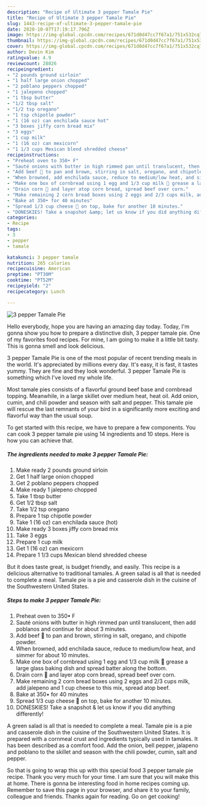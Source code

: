 ```yaml
---
description: "Recipe of Ultimate 3 pepper Tamale Pie"
title: "Recipe of Ultimate 3 pepper Tamale Pie"
slug: 1443-recipe-of-ultimate-3-pepper-tamale-pie
date: 2020-10-07T17:19:17.796Z
image: https://img-global.cpcdn.com/recipes/671d0d47cc7f67a1/751x532cq70/3-pepper-tamale-pie-recipe-main-photo.jpg
thumbnail: https://img-global.cpcdn.com/recipes/671d0d47cc7f67a1/751x532cq70/3-pepper-tamale-pie-recipe-main-photo.jpg
cover: https://img-global.cpcdn.com/recipes/671d0d47cc7f67a1/751x532cq70/3-pepper-tamale-pie-recipe-main-photo.jpg
author: Devin Kim
ratingvalue: 4.9
reviewcount: 28026
recipeingredient:
- "2 pounds ground sirloin"
- "1 half large onion chopped"
- "2 poblano peppers chopped"
- "1 jalepeno chopped"
- "1 tbsp butter"
- "1/2 tbsp salt"
- "1/2 tsp oregano"
- "1 tsp chipotle powder"
- "1 (16 oz) can enchilada sauce hot"
- "3 boxes jiffy corn bread mix"
- "3 eggs"
- "1 cup milk"
- "1 (16 oz) can mexicorn"
- "1 1/3 cups Mexican blend shredded cheese"
recipeinstructions:
- "Preheat oven to 350• F"
- "Sauté onions with butter in high rimmed pan until translucent, then add poblanos and continue for about 3 minutes."
- "Add beef 🥩 to pan and brown, stirring in salt, oregano, and chipotle powder."
- "When browned, add enchilada sauce, reduce to medium/low heat, and simmer for about 10 minutes."
- "Make one box of cornbread using 1 egg and 1/3 cup milk 🥛 grease a large glass baking dish and spread batter along the bottom."
- "Drain corn 🌽 and layer atop corn bread, spread beef over corn."
- "Make remaining 2 corn bread boxes using 2 eggs and 2/3 cups milk, add jalepeno and 1 cup cheese to this mix, spread atop beef."
- "Bake at 350• for 40 minutes"
- "Spread 1/3 cup cheese 🧀 on top, bake for another 10 minutes."
- "DONESKIES! Take a snapshot &amp; let us know if you did anything differently!"
categories:
- Recipe
tags:
- 3
- pepper
- tamale

katakunci: 3 pepper tamale 
nutrition: 265 calories
recipecuisine: American
preptime: "PT30M"
cooktime: "PT52M"
recipeyield: "2"
recipecategory: Lunch

---
```



![3 pepper Tamale Pie](https://img-global.cpcdn.com/recipes/671d0d47cc7f67a1/751x532cq70/3-pepper-tamale-pie-recipe-main-photo.jpg)

Hello everybody, hope you are having an amazing day today. Today, I'm gonna show you how to prepare a distinctive dish, 3 pepper tamale pie. One of my favorites food recipes. For mine, I am going to make it a little bit tasty. This is gonna smell and look delicious.

3 pepper Tamale Pie is one of the most popular of recent trending meals in the world. It's appreciated by millions every day. It's easy, it is fast, it tastes yummy. They are fine and they look wonderful. 3 pepper Tamale Pie is something which I've loved my whole life.

Most tamale pies consists of a flavorful ground beef base and cornbread topping. Meanwhile, in a large skillet over medium heat, heat oil. Add onion, cumin, and chili powder and season with salt and pepper. This tamale pie will rescue the last remnants of your bird in a significantly more exciting and flavorful way than the usual soup.


To get started with this recipe, we have to prepare a few components. You can cook 3 pepper tamale pie using 14 ingredients and 10 steps. Here is how you can achieve that.

<!--inarticleads1-->

##### The ingredients needed to make 3 pepper Tamale Pie:

1. Make ready 2 pounds ground sirloin
1. Get 1 half large onion chopped
1. Get 2 poblano peppers chopped
1. Make ready 1 jalepeno chopped
1. Take 1 tbsp butter
1. Get 1/2 tbsp salt
1. Take 1/2 tsp oregano
1. Prepare 1 tsp chipotle powder
1. Take 1 (16 oz) can enchilada sauce (hot)
1. Make ready 3 boxes jiffy corn bread mix
1. Take 3 eggs
1. Prepare 1 cup milk
1. Get 1 (16 oz) can mexicorn
1. Prepare 1 1/3 cups Mexican blend shredded cheese


But it does taste great, is budget friendly, and easily. This recipe is a delicious alternative to traditional tamales. A green salad is all that is needed to complete a meal. Tamale pie is a pie and casserole dish in the cuisine of the Southwestern United States. 

<!--inarticleads2-->

##### Steps to make 3 pepper Tamale Pie:

1. Preheat oven to 350• F
1. Sauté onions with butter in high rimmed pan until translucent, then add poblanos and continue for about 3 minutes.
1. Add beef 🥩 to pan and brown, stirring in salt, oregano, and chipotle powder.
1. When browned, add enchilada sauce, reduce to medium/low heat, and simmer for about 10 minutes.
1. Make one box of cornbread using 1 egg and 1/3 cup milk 🥛 grease a large glass baking dish and spread batter along the bottom.
1. Drain corn 🌽 and layer atop corn bread, spread beef over corn.
1. Make remaining 2 corn bread boxes using 2 eggs and 2/3 cups milk, add jalepeno and 1 cup cheese to this mix, spread atop beef.
1. Bake at 350• for 40 minutes
1. Spread 1/3 cup cheese 🧀 on top, bake for another 10 minutes.
1. DONESKIES! Take a snapshot &amp; let us know if you did anything differently!


A green salad is all that is needed to complete a meal. Tamale pie is a pie and casserole dish in the cuisine of the Southwestern United States. It is prepared with a cornmeal crust and ingredients typically used in tamales. It has been described as a comfort food. Add the onion, bell pepper, jalapeno and poblano to the skillet and season with the chili powder, cumin, salt and pepper. 

So that is going to wrap this up with this special food 3 pepper tamale pie recipe. Thank you very much for your time. I am sure that you will make this at home. There is gonna be interesting food in home recipes coming up. Remember to save this page in your browser, and share it to your family, colleague and friends. Thanks again for reading. Go on get cooking!
